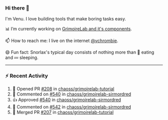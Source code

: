 ### Hi there 👋

I'm Venu. I love building tools that make boring tasks easy.

📊 I’m currently working on [GrimoireLab and it's components](https://chaoss.github.io/grimoirelab).

📫 How to reach me: I live on the internet [@vchrombie](https://www.google.co.in/search?q=vchrombie).

😄 Fun fact: Snorlax's typical day consists of nothing more than :doughnut: eating and :zzz: sleeping.

---

### :zap: Recent Activity

<!--RECENT_ACTIVITY:start-->
1. 💪 Opened PR [#208](https://github.com/chaoss/grimoirelab-tutorial/pull/208) in [chaoss/grimoirelab-tutorial](https://github.com/chaoss/grimoirelab-tutorial)
2. 💬 Commented on [#540](https://github.com/chaoss/grimoirelab-sirmordred/pull/540#issuecomment-1113994124) in [chaoss/grimoirelab-sirmordred](https://github.com/chaoss/grimoirelab-sirmordred)
3. 👍 Approved [#540](https://github.com/chaoss/grimoirelab-sirmordred/pull/540#pullrequestreview-958491552) in [chaoss/grimoirelab-sirmordred](https://github.com/chaoss/grimoirelab-sirmordred)
4. 💬 Commented on [#542](https://github.com/chaoss/grimoirelab-sirmordred/pull/542#issuecomment-1113992585) in [chaoss/grimoirelab-sirmordred](https://github.com/chaoss/grimoirelab-sirmordred)
5. 🎉 Merged PR [#207](https://github.com/chaoss/grimoirelab-tutorial/pull/207) in [chaoss/grimoirelab-tutorial](https://github.com/chaoss/grimoirelab-tutorial)
<!--RECENT_ACTIVITY:end-->

<!--
**vchrombie/vchrombie** is a ✨ _special_ ✨ repository because its `README.md` (this file) appears on your GitHub profile.

Here are some ideas to get you started:

- 🔭 I’m currently working on ...
- 🌱 I’m currently learning ...
- 👯 I’m looking to collaborate on ...
- 🤔 I’m looking for help with ...
- 💬 Ask me about ...
- 📫 How to reach me: ...
- 😄 Pronouns: ...
- ⚡ Fun fact: ...
-->
